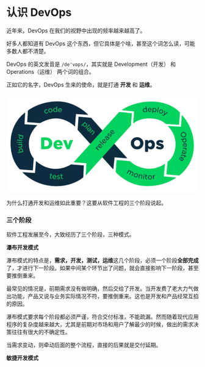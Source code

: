 # 认识 DevOps

近年来，DevOps 在我们的视野中出现的频率越来越高了。

好多人都知道有 DevOps 这个东西，但它具体是个啥，甚至这个词怎么读，可能多数人都不清楚。

DevOps 的英文发音是 `/de'vɒps/`，其实就是 Development（开发） 和 Operations（运维） 两个词的组合。

正如它的名字，DevOps 生来的使命，就是打通 **开发** 和 **运维**。

<!-- 所谓的 DevOps 平台，是否等同于自动化运维平台，或持续交付平台呢？ -->

![e17fc763c5db7ec68](../image/e17fc763c5db7ec68.jpeg)

为什么打通开发和运维如此重要？这要从软件工程的三个阶段说起。

### 三个阶段

软件工程发展至今，大致经历了三个阶段，三种模式。

**瀑布开发模式**

瀑布模式的特点是，**需求，开发，测试，运维**这几个阶段，必须一个阶段**全部完成**了，才进行下一阶段。如果中间某个环节出了问题，就会直接影响下一阶段，甚至要推倒重来。

最常见的情况是，前期需求没有做明确，然后交给了开发。当开发费了老大力气做出功能，产品又说与业务实际情况不符，要推倒重来。这也是开发和产品经常互掐的原因。

瀑布模式要求每个阶段都必须严谨，符合交付标准，不能疏漏。然而随着现代应用程序的复杂度越来越大，尤其是前期对市场和用户了解最少的时候，做出的需求决策往往有很大的不确定性。

当需求变动，则牵动后面的整个流程，直接的后果就是交付延期。

**敏捷开发模式**

